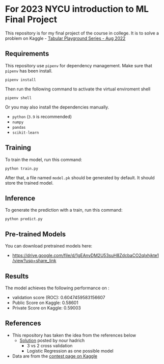 # For 2023 NYCU introduction to ML Final Project

This repository is for my final project of the course in college. It is to solve a problem on Kaggle - [Tabular Playground Series - Aug 2022](https://www.kaggle.com/competitions/tabular-playground-series-aug-2022/overview)

## Requirements

This repository use `pipenv` for dependency management. Make sure that `pipenv` has been install.

```setup
pipenv install
```

Then run the following command to activate the virtual enviroment shell

```shell
pipenv shell
```

Or you may also install the dependencies manually.

- `python` (`3.9` is recommended)
- `numpy`
- `pandas`
- `scikit-learn`

## Training

To train the model, run this command:

```train
python train.py
```

After that, a file named `model.pk` should be generated by default. It should store the trained model.

## Inference

To generate the prediction with a train, run this command:

```predict
python predict.py
```

## Pre-trained Models

You can download pretrained models here:

- https://drive.google.com/file/d/1gEAnvDM2U53suH8ZdcbaCO2qlxhjkte1/view?usp=share_link

## Results

The model achieves the following performance on :

- validation score (ROC): 0.6047459583156607
- Public Score on Kaggle: 0.58601
- Private Score on Kaggle: 0.59003

## References

- This repository has taken the idea from the references below
  - [Solution](https://www.kaggle.com/competitions/tabular-playground-series-aug-2022/discussion/349810) posted by nour hadrich
    - 3 vs 2 cross validation
    - Logistic Regression as one possible model
- Data are from the [contest page on Kaggle](https://www.kaggle.com/competitions/tabular-playground-series-aug-2022/data)